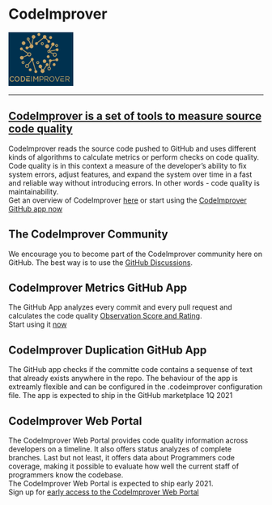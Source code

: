 # CodeImprover
![CodeImprover Logo](./Images/CodeImprover-small-logo-title.png) 
___
## [CodeImprover is a set of tools to measure source code quality]( https://codeimprover.com)

CodeImprover reads the source code pushed to GitHub and uses different kinds of algorithms to calculate metrics or perform checks on code quality. Code quality is in this context a measure of the developer’s ability to fix system errors, adjust features, and expand the system over time in a fast and reliable way without introducing errors. In other words - code quality is maintainability.  
Get an overview of CodeImprover [here](https://codeimprover.com/whyandhow/how-it-works-illustrated/) or start using the [CodeImprover GitHub app now](https://github.com/marketplace?query=CodeImprover)

## The CodeImprover Community
We encourage you to become part of the CodeImprover community here on GitHub. The best way is to use the [GitHub Discussions](https://github.com/CodeImprover/CodeImprover/discussions).

## CodeImprover Metrics GitHub App
The GitHub App analyzes every commit and every pull request and calculates the code quality [Observation Score and Rating](https://codeimprover.com/whyandhow/key-concept-observation-scores-ratings/).  
Start using it [now](https://github.com/marketplace?query=CodeImprover)

## CodeImprover Duplication GitHub App
The GitHub app checks if the committe code contains a sequense of text that already exists anywhere in the repo.
The behaviour of the app is extreamly flexible and can be configured in the .codeimprover configuration file.
The app is expected to ship in the GitHub marketplace 1Q 2021

## CodeImprover Web Portal
The CodeImprover Web Portal provides code quality information across developers on a timeline. It also offers status analyzes of complete branches. 
Last but not least, it offers data about Programmers code coverage, making it possible to evaluate how well the current staff of programmers know the codebase.  
The CodeImprover Web Portal is expected to ship early 2021.   
Sign up for [early access to the CodeImprover Web Portal](https://codeimprover.com/get-started-with-the-codeimprover-web-portal)

 


